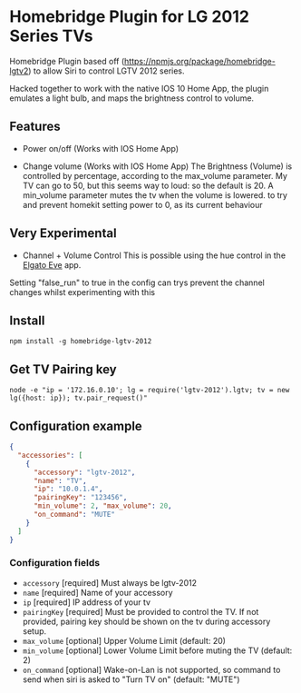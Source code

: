 # Homebridge Plugin for LG 2012 Series TVs

Homebridge Plugin based off (https://npmjs.org/package/homebridge-lgtv2) to allow Siri to control LGTV 2012 series.

Hacked together to work with the native IOS 10 Home App, the plugin emulates a light bulb, and maps the brightness control to volume.

## Features
* Power on/off (Works with IOS Home App)

* Change volume (Works with IOS Home App)
The Brightness (Volume) is controlled by percentage, according to the max_volume parameter. My TV can go to 50, but this seems way to loud: so the default is 20.
A min_volume parameter mutes the tv when the volume is lowered. to try and prevent homekit setting power to 0, as its current behaviour


## Very Experimental
* Channel + Volume Control
This is possible using the hue control in the [Elgato Eve](https://www.elgato.com/en/eve/eve-app) app.

Setting "false_run" to true in the config can trys prevent the channel changes whilst experimenting with this 


## Install
```npm install -g homebridge-lgtv-2012```

## Get TV Pairing key
```node -e "ip = '172.16.0.10'; lg = require('lgtv-2012').lgtv; tv = new lg({host: ip}); tv.pair_request()"```

## Configuration example
```json
{
  "accessories": [
    {
      "accessory": "lgtv-2012",
      "name": "TV",
      "ip": "10.0.1.4",
      "pairingKey": "123456", 
      "min_volume": 2, "max_volume": 20,
      "on_command": "MUTE"
    }
  ]
}
```

### Configuration fields

- `accessory` [required]
Must always be lgtv-2012
- `name` [required]
Name of your accessory
- `ip` [required]
IP address of your tv
- `pairingKey` [required]
Must be provided to control the TV. If not provided, pairing key should be shown on the tv during accessory setup.
- `max_volume` [optional]
Upper Volume Limit (default: 20)
- `min_volume` [optional]
Lower Volume Limit before muting the TV (default: 2)
- `on_command` [optional]
Wake-on-Lan is not supported, so command to send when siri is asked to "Turn TV on" (default: "MUTE")
